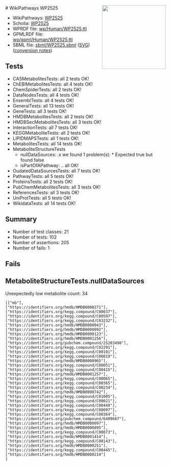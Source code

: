 <img style="float: right; width: 200px" src="../logo.png" />
# WikiPathways WP2525

* WikiPathways: [WP2525](https://identifiers.org/wikipathways:WP2525)
* Scholia: [WP2525](https://scholia.toolforge.org/wikipathways/WP2525)
* WPRDF file: [wp/Human/WP2525.ttl](../wp/Human/WP2525.ttl)
* GPMLRDF file: [wp/gpml/Human/WP2525.ttl](../wp/gpml/Human/WP2525.ttl)
* SBML file: [sbml/WP2525.sbml](../sbml/WP2525.sbml) ([SVG](../sbml/WP2525.svg)) ([conversion notes](../sbml/WP2525.txt))

## Tests
* CASMetabolitesTests: all 2 tests OK!
* ChEBIMetabolitesTests: all 4 tests OK!
* ChemSpiderTests: all 2 tests OK!
* DataNodesTests: all 4 tests OK!
* EnsemblTests: all 4 tests OK!
* GeneralTests: all 13 tests OK!
* GeneTests: all 3 tests OK!
* HMDBMetabolitesTests: all 2 tests OK!
* HMDBSecMetabolitesTests: all 3 tests OK!
* InteractionTests: all 7 tests OK!
* KEGGMetaboliteTests: all 2 tests OK!
* LIPIDMAPSTests: all 1 tests OK!
* MetabolitesTests: all 14 tests OK!
* MetaboliteStructureTests
    * nullDataSources: .x we found 1 problem(s):
            * Expected true but found false
    * isPartOfAPathway: .. all OK!
* OudatedDataSourcesTests: all 7 tests OK!
* PathwayTests: all 5 tests OK!
* ProteinsTests: all 2 tests OK!
* PubChemMetabolitesTests: all 3 tests OK!
* ReferencesTests: all 3 tests OK!
* UniProtTests: all 5 tests OK!
* WikidataTests: all 14 tests OK!


## Summary

* Number of test classes: 21
* Number of tests: 102
* Number of assertions: 205
* Number of fails: 1

## Fails

<a name="919041cb" />

## MetaboliteStructureTests.nullDataSources

Unexpectedly low metabolite count: 34
```
[["mb"],
["https://identifiers.org/hmdb/HMDB0000271"],
["https://identifiers.org/kegg.compound/C00037"],
["https://identifiers.org/kegg.compound/C00597"],
["https://identifiers.org/kegg.compound/C03232"],
["https://identifiers.org/hmdb/HMDB0000043"],
["https://identifiers.org/hmdb/HMDB0000092"],
["https://identifiers.org/hmdb/HMDB0000123"],
["https://identifiers.org/hmdb/HMDB0001256"],
["https://identifiers.org/pubchem.compound/25203490"],
["https://identifiers.org/kegg.compound/C02291"],
["https://identifiers.org/kegg.compound/C00101"],
["https://identifiers.org/kegg.compound/C00019"],
["https://identifiers.org/hmdb/HMDB0000965"],
["https://identifiers.org/kegg.compound/C00051"],
["https://identifiers.org/kegg.compound/C00415"],
["https://identifiers.org/hmdb/HMDB0001257"],
["https://identifiers.org/kegg.compound/C00065"],
["https://identifiers.org/kegg.compound/C00365"],
["https://identifiers.org/kegg.compound/C00234"],
["https://identifiers.org/hmdb/HMDB0000742"],
["https://identifiers.org/kegg.compound/C01005"],
["https://identifiers.org/kegg.compound/C00021"],
["https://identifiers.org/kegg.compound/C00440"],
["https://identifiers.org/kegg.compound/C00097"],
["https://identifiers.org/kegg.compound/C00364"],
["https://identifiers.org/pubchem.compound/6409687"],
["https://identifiers.org/hmdb/HMDB0000097"],
["https://identifiers.org/hmdb/HMDB0000895"],
["https://identifiers.org/kegg.compound/C00073"],
["https://identifiers.org/hmdb/HMDB0001414"],
["https://identifiers.org/kegg.compound/C00143"],
["https://identifiers.org/hmdb/HMDB0000251"],
["https://identifiers.org/kegg.compound/C00445"],
["https://identifiers.org/hmdb/HMDB0000214"]
]
```


